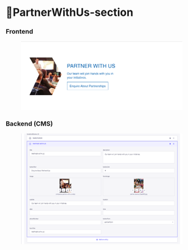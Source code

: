 # 📎PartnerWithUs-section

### **Frontend**

<figure><img src="../../.gitbook/assetsBFL/PartnerWithUs-section.png" alt=""><figcaption></figcaption></figure>

### Backend (CMS)

<figure><img src="../../.gitbook/assetsBFL/PartnerWithUs-section-cms.png" alt=""><figcaption></figcaption></figure>
